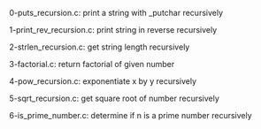 0-puts_recursion.c:
    print a string with _putchar recursively

1-print_rev_recursion.c:
    print string in reverse recursively

2-strlen_recursion.c:
    get string length recursively

3-factorial.c:
    return factorial of given number

4-pow_recursion.c:
    exponentiate x by y recursively

5-sqrt_recursion.c:
    get square root of number recursively

6-is_prime_number.c:
    determine if n is a prime number recursively


